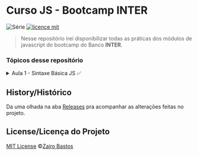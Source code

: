 # Curso JS - Bootcamp INTER

![Série](https://img.shields.io/badge/ZairoBastos-BootcampInter-blue)
[![licence mit](https://img.shields.io/badge/licence-MIT-orange.svg)](./LINCENSE)

> Nesse repositório irei disponibilizar todas as práticas dos módulos de javascript do bootcamp do Banco **INTER**.

### Tópicos desse repositório
<div>
    <details>
        <summary>Aula 1 - Sintaxe Básica JS ✅</summary>
        <div>
            <table>
                <thead>
                    <tr>
                        <th>
                            Conteúdo
                        </th>
                    </tr>
                </thead>
                <tbody>
                    <tr>
                        <td>
                            <a href="Sintaxe Básica JS/Aula 01 - O que é JS">Aula 01 - O que é JS?</a>
                        </td>
                    </tr>                  
                    <tr>
                        <td>
                            <a href="Sintaxe Básica JS/Aula 02 - Entendendo Variáveis e seus valores">Aula 02 - Entendendo Variáveis e seus valores</a>
                        </td>
                    </tr>                 
                    <tr>
                        <td>
                            <a href="Sintaxe Básica JS/Aula 03 - Vetores e Objetos">Aula 03 - Vetores e Objetos</a>
                        </td>
                    </tr>                 
                    <tr>
                        <td>
                            <a href="Sintaxe Básica JS/Aula 04 - Estruturas Condicionais">Aula 04 - Estruturas Condicionais</a>
                        </td>
                    </tr>                 
                    <tr>
                        <td>
                            <a href="Sintaxe Básica JS/Aula 05 - Funções">Aula 05 - Funções</a>
                        </td>
                    </tr>                 
                    <tr>
                        <td>
                            <a href="Sintaxe Básica JS/Aula 06 - Aprofundamento de Funções">Aula 06 - Aprofundamento de Funções</a>
                        </td>
                    </tr>                 
                </tbody>
            </table>
        </div>
    </details>
</div>

## History/Histórico
Da uma olhada na aba [Releases](https://github.com/zairobastos/Curso-JS-Bootcamp-INTER/commits/master) pra acompanhar as alterações feitas no projeto.

## License/Licença do Projeto
[MIT License](./LICENSE) ©[Zairo Bastos](https://github.com/zairobastos)